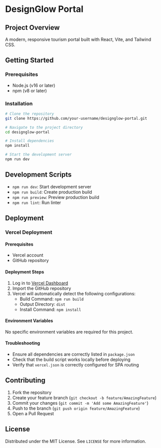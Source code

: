 # DesignGlow Portal

## Project Overview

A modern, responsive tourism portal built with React, Vite, and Tailwind CSS.

## Getting Started

### Prerequisites
- Node.js (v16 or later)
- npm (v8 or later)

### Installation

```sh
# Clone the repository
git clone https://github.com/your-username/designglow-portal.git

# Navigate to the project directory
cd designglow-portal

# Install dependencies
npm install

# Start the development server
npm run dev
```

## Development Scripts

- `npm run dev`: Start development server
- `npm run build`: Create production build
- `npm run preview`: Preview production build
- `npm run lint`: Run linter

## Deployment

### Vercel Deployment

#### Prerequisites
- Vercel account
- GitHub repository

#### Deployment Steps
1. Log in to [Vercel Dashboard](https://vercel.com)
2. Import the GitHub repository
3. Vercel will automatically detect the following configurations:
   - Build Command: `npm run build`
   - Output Directory: `dist`
   - Install Command: `npm install`

#### Environment Variables
No specific environment variables are required for this project.

#### Troubleshooting
- Ensure all dependencies are correctly listed in `package.json`
- Check that the build script works locally before deploying
- Verify that `vercel.json` is correctly configured for SPA routing

## Contributing

1. Fork the repository
2. Create your feature branch (`git checkout -b feature/AmazingFeature`)
3. Commit your changes (`git commit -m 'Add some AmazingFeature'`)
4. Push to the branch (`git push origin feature/AmazingFeature`)
5. Open a Pull Request

## License

Distributed under the MIT License. See `LICENSE` for more information.
